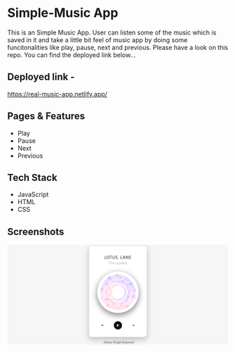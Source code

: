 # Simple-Music App

This is an Simple Music App. User can listen some of the music which is saved in it and take a little bit feel of music app by doing some funcitonalities like play, pause, next and previous. Please have a look on this repo. You can find the deployed link below...

## Deployed link -

https://real-music-app.netlify.app/


## Pages & Features

- Play 
- Pause
- Next
- Previous


## Tech Stack

- JavaScript 
- HTML
- CSS


## Screenshots
![](https://github.com/amansingh456/Simple-Music/blob/master/Screenshot%20(62).png)
